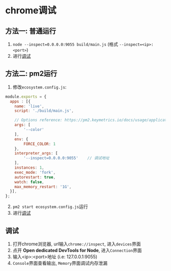 # chrome调试

## 方法一: 普通运行
1. `node --inspect=0.0.0.0:9055 build/main.js` (格式 `--inspect=<ip>:<port>`)
2. 进行[调试](#调试)

## 方法二: pm2运行
1. 修改`ecosystem.config.js`:
```javascript
module.exports = {
  apps : [{
    name: 'live',
    script: './build/main.js',

    // Options reference: https://pm2.keymetrics.io/docs/usage/application-declaration/
    args: [
        '--color'
    ],
    env: {
        FORCE_COLOR: 1
    },
    interpreter_args: [
        '--inspect=0.0.0.0:9055'    // 调试地址
    ],
    instances: 1,
    exec_mode: 'fork',
    autorestart: true,
    watch: false,
    max_memory_restart: '1G',
  }],
};
```
2. `pm2 start ecosystem.config.js`运行
3. 进行[调试](#调试)


## 调试
1. 打开chrome浏览器, url输入`chrome://inspect`, 进入`devices`界面
2. 点开 **Open dedicated DevTools for Node**, 进入`Connection`界面
3. 输入\<ip\>:\<port\>地址 (i.e: 127.0.0.1:9055)
4. `Console`界面查看输出, `Memory`界面调试内存泄漏
